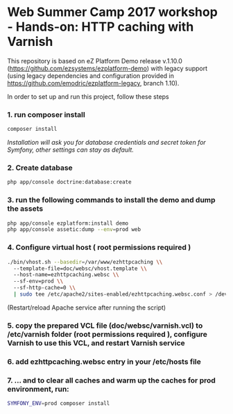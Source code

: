 # Web Summer Camp 2017 workshop - Hands-on: HTTP caching with Varnish

This repository is based on eZ Platform Demo release v.1.10.0 (https://github.com/ezsystems/ezplatform-demo) with legacy support 
(using legacy dependencies and configuration provided in https://github.com/emodric/ezplatform-legacy, branch 1.10).

In order to set up and run this project, follow these steps
### 1. run composer install
```bash
composer install
```
*Installation will ask you for database credentials and secret token for Symfony, other settings can stay as default.* 

### 2. Create database
```bash
php app/console doctrine:database:create
```

### 3. run the following commands to install the demo and dump the assets
```bash
php app/console ezplatform:install demo
php app/console assetic:dump --env=prod web
```

### 4. Configure virtual host ( root permissions required )
```bash
./bin/vhost.sh --basedir=/var/www/ezhttpcaching \\
  --template-file=doc/websc/vhost.template \\
  --host-name=ezhttpcaching.websc \\
  --sf-env=prod \\
  --sf-http-cache=0 \\
  | sudo tee /etc/apache2/sites-enabled/ezhttpcaching.websc.conf > /dev/null
``` 
(Restart/reload Apache service after running the script)

### 5. copy the prepared VCL file (doc/websc/varnish.vcl) to /etc/varnish folder (root permissions required ), configure Varnish to use this VCL, and restart Varnish service

### 6. add ezhttpcaching.websc entry in your /etc/hosts file

### 7. ... and to clear all caches and warm up the caches for prod environment, run:
```bash
SYMFONY_ENV=prod composer install
```


